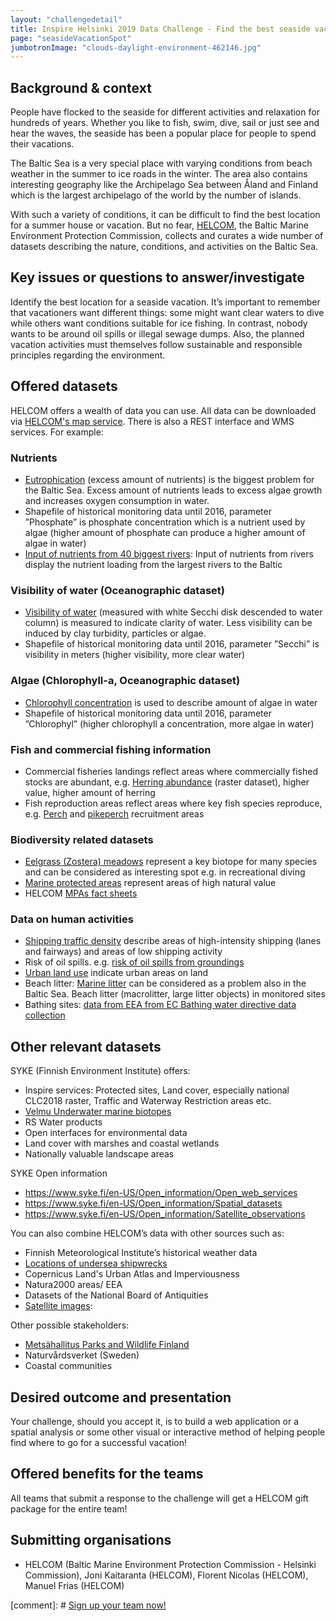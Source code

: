 ```yaml
---
layout: "challengedetail"
title: Inspire Helsinki 2019 Data Challenge - Find the best seaside vacation spot"
page: "seasideVacationSpot"
jumbotronImage: "clouds-daylight-environment-462146.jpg"
---
```

## Background & context
People have flocked to the seaside for different activities and relaxation for hundreds of years. Whether you like to fish, swim, dive, sail or just see and hear the waves, the seaside has been a popular place for people to spend their vacations.

The Baltic Sea is a very special place with varying conditions from beach weather in the summer to ice roads in the winter. The area also contains interesting geography like the Archipelago Sea between Åland and Finland which is the largest archipelago of the world by the number of islands.

With such a variety of conditions, it can be difficult to find the best location for a summer house or vacation. But no fear, [HELCOM](http://www.helcom.fi/), the Baltic Marine Environment Protection Commission, collects and curates a wide number of datasets describing the nature, conditions, and activities on the Baltic Sea.

## Key issues or questions to answer/investigate
Identify the best location for a seaside vacation. It’s important to remember that vacationers want different things: some might want clear waters to dive while others want conditions suitable for ice fishing. In contrast, nobody wants to be around oil spills or illegal sewage dumps. Also, the planned vacation activities must themselves follow sustainable and responsible principles regarding the environment.

## Offered datasets
HELCOM offers a wealth of data you can use. All data can be downloaded via [HELCOM's map service](http://www.helcom.fi/baltic-sea-trends/data-maps). There is also a REST interface and WMS services.
For example:

### Nutrients
- [Eutrophication](http://metadata.helcom.fi/geonetwork/srv/eng/catalog.search#/metadata/8a6bea89-2c76-405b-bc31-e2ccb1c66239) (excess amount of nutrients) is the biggest problem for the Baltic Sea. Excess amount of nutrients leads to excess algae growth and increases oxygen consumption in water.
- Shapefile of historical monitoring data until 2016, parameter ”Phosphate” is phosphate concentration which is a nutrient used by algae (higher amount of phosphate can produce a higher amount of algae in water)
- [Input of nutrients from 40 biggest rivers](http://metadata.helcom.fi/geonetwork/srv/eng/catalog.search#/metadata/9b797dc1-8980-45a4-bf05-219e7cb5096b): Input of nutrients from rivers display the nutrient loading from the largest rivers to the Baltic

### Visibility of water (Oceanographic dataset)
- [Visibility of water](http://metadata.helcom.fi/geonetwork/srv/eng/catalog.search#/metadata/8a6bea89-2c76-405b-bc31-e2ccb1c66239) (measured with white Secchi disk descended to water column) is measured to indicate clarity of water. Less visibility can be induced by clay turbidity, particles or algae.
- Shapefile of historical monitoring data until 2016, parameter ”Secchi” is visibility in meters (higher visibility, more clear water)

### Algae (Chlorophyll-a, Oceanographic dataset)
- [Chlorophyll concentration](http://metadata.helcom.fi/geonetwork/srv/eng/catalog.search#/metadata/8a6bea89-2c76-405b-bc31-e2ccb1c66239) is used to describe amount of algae in water
- Shapefile of historical monitoring data until 2016, parameter ”Chlorophyl” (higher chlorophyll a concentration, more algae in water)

### Fish and commercial fishing information
- Commercial fisheries landings reflect areas where commercially fished stocks are abundant, e.g. [Herring abundance](http://metadata.helcom.fi/geonetwork/srv/eng/catalog.search#/metadata/39078590-3ee7-4e67-9d6f-f8072be3b6c6) (raster dataset), higher value, higher amount of herring
- Fish reproduction areas reflect areas where key fish species reproduce, e.g. [Perch](http://metadata.helcom.fi/geonetwork/srv/eng/catalog.search#/metadata/3f8fc3c7-e5f2-4f67-a0ae-cbdfea01f2f7) and [pikeperch](http://metadata.helcom.fi/geonetwork/srv/eng/catalog.search#/metadata/7d6508ec-164e-4b65-b170-2074c2eec599) recruitment areas

### Biodiversity related datasets
- [Eelgrass (Zostera) meadows](http://metadata.helcom.fi/geonetwork/srv/eng/catalog.search#/metadata/ca327bb1-d3cb-46c2-8316-f5f62f889090) represent a key biotope for many species and can be considered as interesting spot e.g. in recreational diving
- [Marine protected areas](http://metadata.helcom.fi/geonetwork/srv/eng/catalog.search#/metadata/d27df8c0-de86-4d13-a06d-35a8f50b16fa) represent areas of high natural value
- HELCOM [MPAs fact sheets](http://mpas.helcom.fi/apex/f?p=103:5::::::)

### Data on human activities
- [Shipping traffic density](http://metadata.helcom.fi/geonetwork/srv/eng/catalog.search#/metadata/95c5098e-3a38-48ee-ab16-b80a99f50fef) describe areas of high-intensity shipping (lanes and fairways) and areas of low shipping activity
- Risk of oil spills. e.g. [risk of oil spills from groundings](http://metadata.helcom.fi/geonetwork/srv/eng/catalog.search#/metadata/f99c8138-6f6c-4d5d-ba8c-afc8ea8f3729)
- [Urban land use](http://metadata.helcom.fi/geonetwork/srv/eng/catalog.search#/metadata/103dcd6b-b485-48b1-8111-dd1fd5b1e6f7) indicate urban areas on land
- Beach litter: [Marine litter](http://metadata.helcom.fi/geonetwork/srv/eng/catalog.search#/metadata/103dcd6b-b485-48b1-8111-dd1fd5b1e6f7) can be considered as a problem also in the Baltic Sea. Beach litter (macrolitter, large litter objects) in monitored sites
- Bathing sites: [data from EEA from EC Bathing water directive data collection](http://metadata.helcom.fi/geonetwork/srv/eng/catalog.search#/metadata/28f8019f-66f1-4fa5-87e0-d6e34f0ff695)

## Other relevant datasets
 SYKE (Finnish Environment Institute) offers:
- Inspire services: Protected sites, Land cover, especially national CLC2018 raster, Traffic and Waterway Restriction areas etc.
- [Velmu Underwater marine biotopes ](https://www.ymparisto.fi/en-US/VELMU/The_Finnish_Inventory_Programme_for_the_(16393))
- RS Water products
- Open interfaces for environmental data
- Land cover with marshes and coastal wetlands
- Nationally valuable landscape areas

SYKE Open information
- https://www.syke.fi/en-US/Open_information/Open_web_services
- https://www.syke.fi/en-US/Open_information/Spatial_datasets
- https://www.syke.fi/en-US/Open_information/Satellite_observations

You can also combine HELCOM’s data with other sources such as:

- Finnish Meteorological Institute’s historical weather data
- [Locations of undersea shipwrecks](www.hylyt.net)
- Copernicus Land's Urban Atlas and Imperviousness
- Natura2000 areas/ EEA
- Datasets of the National Board of Antiquities
- [Satellite images](https://eox.at/2019/02/sentinel-2-cloudless-2018/):


Other possible stakeholders:
- [Metsähallitus Parks and Wildlife Finland](https://www.nationalparks.fi/kvarken/directionsandmaps)
- Naturvårdsverket (Sweden)
- Coastal communities

## Desired outcome and presentation
Your challenge, should you accept it, is to build a web application or a spatial analysis or some other visual or interactive method of helping people find where to go for a successful vacation!

## Offered benefits for the teams
All teams that submit a response to the challenge will get a HELCOM gift package for the entire team!

## Submitting organisations
- HELCOM (Baltic Marine Environment Protection Commission - Helsinki Commission), Joni Kaitaranta (HELCOM), Florent Nicolas (HELCOM), Manuel Frias (HELCOM)

[comment]: # <a href="https://link.webropolsurveys.com/S/05E6EB60D2E25D33" class="btn btn-primary btn-lg">Sign up your team now!</a>
